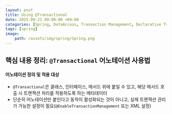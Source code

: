 ```yaml
---
layout: post
title: Using @Transactional
date: 2025-09-22 09:00:00 +09:00
categories: [Spring, DataAccess, Transaction Management, Declarative Transaction Management]
tags: [spring]
image:
    path: /assets/img/spring/Spring.png
---
```


## 핵심 내용 정리: `@Transactional` 어노테이션 사용법


#### 어노테이션 정의 및 적용 대상

- `@Transactional`은 클래스, 인터페이스, 메서드 위에 붙일 수 있고, 해당 메서드 호출 시 트랜잭션 처리를 적용하도록 하는 메타데이터
- 단순히 어노테이션만 붙인다고 동작이 활성화되는 것이 아니고, 실제 트랜잭션 관리가 가능한 설정이 필요(`@EnableTransactionManagement` 또는 XML 설정)
